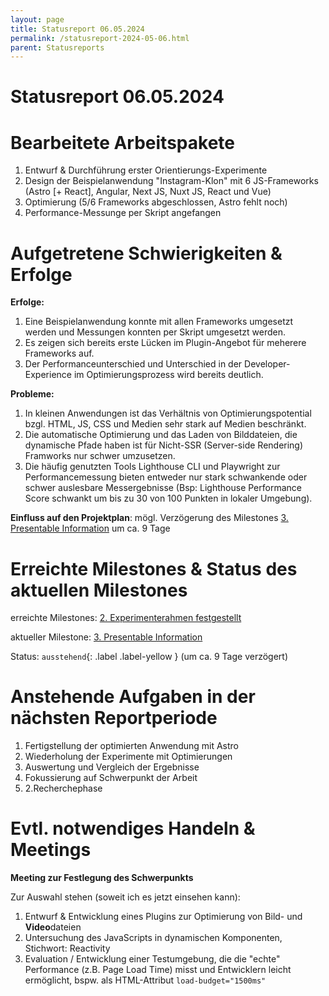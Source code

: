 ```yaml
---
layout: page
title: Statusreport 06.05.2024
permalink: /statusreport-2024-05-06.html
parent: Statusreports
---
```


<h1>Statusreport 06.05.2024</h1>

# Bearbeitete Arbeitspakete

<!-- 1. Literaturrecherche
2. Einarbeitung in JS-Frameworks
   1. Svelte
   2. Nuxt.js -->

1. Entwurf & Durchführung erster Orientierungs-Experimente
2. Design der Beispielanwendung "Instagram-Klon" mit 6 JS-Frameworks (Astro [+ React], Angular, Next JS, Nuxt JS, React und Vue)
3. Optimierung (5/6 Frameworks abgeschlossen, Astro fehlt noch)
4. Performance-Messunge per Skript angefangen

# Aufgetretene Schwierigkeiten & Erfolge

**Erfolge:**

1. Eine Beispielanwendung konnte mit allen Frameworks umgesetzt werden und Messungen konnten per Skript umgesetzt werden.
2. Es zeigen sich bereits erste Lücken im Plugin-Angebot für meherere Frameworks auf.
3. Der Performanceunterschied und Unterschied in der Developer-Experience im Optimierungsprozess wird bereits deutlich.

**Probleme:**

1. In kleinen Anwendungen ist das Verhältnis von Optimierungspotential bzgl. HTML, JS, CSS und Medien sehr stark auf Medien beschränkt.
2. Die automatische Optimierung und das Laden von Bilddateien, die dynamische Pfade haben ist für Nicht-SSR (Server-side Rendering) Framworks nur schwer umzusetzen.
3. Die häufig genutzten Tools Lighthouse CLI und Playwright zur Performancemessung bieten entweder nur stark schwankende oder schwer auslesbare Messergebnisse (Bsp: Lighthouse Performance Score schwankt um bis zu 30 von 100 Punkten in lokaler Umgebung).


**Einfluss auf den Projektplan**: mögl. Verzögerung des Milestones [3. Presentable Information](../Zeitplan.md#3-presentable-information) um ca. 9 Tage 

# Erreichte Milestones & Status des aktuellen Milestones

erreichte Milestones: [2. Experimenterahmen festgestellt](../Zeitplan.md#2-experimenterahmen-festgestellt)

aktueller Milestone: [3. Presentable Information](../Zeitplan.md#3-presentable-information)

Status: `ausstehend`{: .label .label-yellow } (um ca. 9 Tage verzögert)

# Anstehende Aufgaben in der nächsten Reportperiode

1. Fertigstellung der optimierten Anwendung mit Astro
2. Wiederholung der Experimente mit Optimierungen
3. Auswertung und Vergleich der Ergebnisse
4. Fokussierung auf Schwerpunkt der Arbeit
5. <span>2.</span>Recherchephase

# Evtl. notwendiges Handeln & Meetings

**Meeting zur Festlegung des Schwerpunkts**

Zur Auswahl stehen (soweit ich es jetzt einsehen kann):
1. Entwurf & Entwicklung eines Plugins zur Optimierung von Bild- und **Video**dateien
2. Untersuchung des JavaScripts in dynamischen Komponenten, Stichwort: Reactivity
3. Evaluation / Entwicklung einer Testumgebung, die die "echte" Performance (z.B. Page Load Time) misst und Entwicklern leicht ermöglicht, bspw. als HTML-Attribut `load-budget="1500ms"`